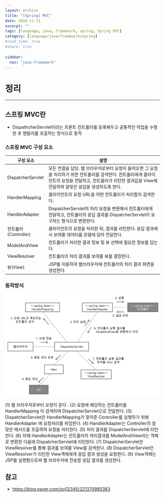```yaml
---
layout: archive
title: "[Spring] MVC"
date: 2018-11-11
excerpt: ""
tags: [language, java, framework, spring, Spring MVC]
category: [language/java/framework/spring]
#read_time: true
#share: true

sidebar:
  nav: "java-framework"
---
```


# 정리

* * *

## 스프링 MVC란

* DispathcherServlet이라는 프론트 컨트롤러를 등록해두고 공통적인 작업을 수행한 후 핸들러를 호출하는 방식으로 동작

### 스프링 MVC 구성 요소

| 구성 요소            | 설명                                                                                                                                                                                                                   |
|----------------------|------------------------------------------------------------------------------------------------------------------------------------------------------------------------------------------------------------------------|
| DispatcherServlet    | 모든 연결을 담당. 웹 브라우저로부터 요청이 들어오면 그 요청을 처리하기 위한 컨트롤러를 검색한다.  컨트롤러에게 클라이언트의 요청을 전달하고, 컨트롤러가 리턴한 결과값을 View에 전달하여 알맞은 응답을 생성하도록 한다. |
| HandlerMapping       | 클라이언트의 요청 URL을 어떤 컨트롤러가 처리할지 검색한다.                                                                                                                                                             |
| HandlerAdapter       | DispatcherServlet의 처리 요청을 변환해서 컨트롤러에게 전달하고, 컨트롤러의 응답 결과를 DispatcherServlet이 요구하는 형식으로 변환한다.                                                                                 |
| 컨트롤러(Controller) | 클라이언트의 요청을 처리한 뒤, 결과를 리턴한다. 응답 결과에서 보여줄 데이터를 모델에 담아 전달한다.                                                                                                                    |
| ModelAndView         | 컨트롤러가 처리한 결과 정보 및 뷰 선택에 필요한 정보를 담는다.                                                                                                                                                         |
| ViewResolver         | 컨트롤러의 처리 결과를 보여줄 뷰를 결정한다.                                                                                                                                                                           |
| 뷰(View)             | JSP를 이용하여 웹브라우저에 컨트롤러의 처리 결과 화면을 생성한다.                                                                                                                                                      |

### 동작방식

![spring-mvc01](/assets/image/language/java/framework/spring/spring-mvc01.png)

(1) 웹 브라우저로부터 요청이 온다 .
(2) 요청에 해당하는 컨트롤러를 HandlerMapping 이 검색하여 DispatcherServlet으로 전달한다.
(3) DispatcherServlet은  HandlerMapping가 찾아준 Controller를 실행하기 위해 HandlerAdapter        에 요청처리를 위임한다.
(4) HandlerAdapter는 Controller의 알맞은 메서드를 호출하여 요청을 처리한다.
(5) 처리 결과를  DispatcherServlet에 리턴한다.
(6) 이때 HandlerAdapter는 컨트롤러의 처리결과를 ModelAndView라는 객체로 변환한 다음에
      DispatcherServlet에 리턴한다.
(7) DispatcherServlet은  ViewResolver를 통해 결과를 보여줄 View를 검색한다.
(8) DispatcherServlet은  ViewResolver가 리턴한 View객체에게 응답 결과 생성을 요청한다.
(9) View객체는 JSP를 실행함으로써 웹 브라우저에 전송할 응답 결과를 생성한다.

## 참고

* <https://blog.naver.com/soj12345/221370985383>
